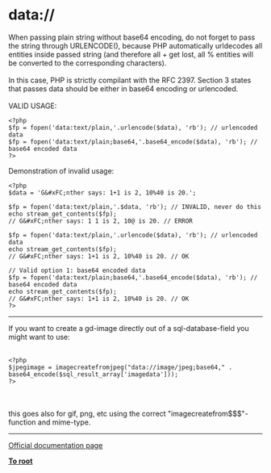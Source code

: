 # data://



When passing plain string without base64 encoding, do not forget to pass the string through URLENCODE(), because PHP automatically urldecodes all entities inside passed string (and therefore all + get lost, all % entities will be converted to the corresponding characters).<br><br>In this case, PHP is strictly compilant with the RFC 2397. Section 3 states that passes data should be either in base64 encoding or urlencoded.<br><br>VALID USAGE:<br>

```
<?php
$fp = fopen('data:text/plain,'.urlencode($data), 'rb'); // urlencoded data
$fp = fopen('data:text/plain;base64,'.base64_encode($data), 'rb'); // base64 encoded data
?>
```


Demonstration of invalid usage:


```
<?php
$data = 'G&#xFC;nther says: 1+1 is 2, 10%40 is 20.';

$fp = fopen('data:text/plain,'.$data, 'rb'); // INVALID, never do this
echo stream_get_contents($fp);
// G&#xFC;nther says: 1 1 is 2, 10@ is 20. // ERROR

$fp = fopen('data:text/plain,'.urlencode($data), 'rb'); // urlencoded data
echo stream_get_contents($fp);
// G&#xFC;nther says: 1+1 is 2, 10%40 is 20. // OK

// Valid option 1: base64 encoded data
$fp = fopen('data:text/plain;base64,'.base64_encode($data), 'rb'); // base64 encoded data
echo stream_get_contents($fp);
// G&#xFC;nther says: 1+1 is 2, 10%40 is 20. // OK
?>
```
  

---

If you want to create a gd-image directly out of a sql-database-field you might want to use:<br><br>

```
<?php
$jpegimage = imagecreatefromjpeg("data://image/jpeg;base64," . base64_encode($sql_result_array['imagedata']));
?>
```
<br><br>this goes also for gif, png, etc using the correct "imagecreatefrom$$$"-function and mime-type.  

---

[Official documentation page](https://www.php.net/manual/en/wrappers.data.php)

**[To root](/README.md)**